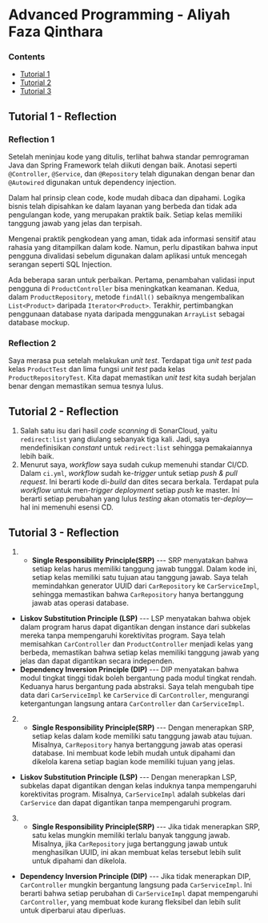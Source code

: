 # Advanced Programming - Aliyah Faza Qinthara

### Contents
* [Tutorial 1](#tutorial-1)
* [Tutorial 2](#tutorial-2)
* [Tutorial 3](#tutorial-3)

<a name="tutorial-1"></a>
## Tutorial 1 - Reflection

### Reflection 1
Setelah meninjau kode yang ditulis, terlihat bahwa standar pemrograman Java dan Spring Framework telah diikuti dengan baik. Anotasi seperti `@Controller`, `@Service`, dan `@Repository` telah digunakan dengan benar dan `@Autowired` digunakan untuk dependency injection.

Dalam hal prinsip clean code, kode mudah dibaca dan dipahami. Logika bisnis telah dipisahkan ke dalam layanan yang berbeda dan tidak ada pengulangan kode, yang merupakan praktik baik. Setiap kelas memiliki tanggung jawab yang jelas dan terpisah.

Mengenai praktik pengkodean yang aman, tidak ada informasi sensitif atau rahasia yang ditampilkan dalam kode. Namun, perlu dipastikan bahwa input pengguna divalidasi sebelum digunakan dalam aplikasi untuk mencegah serangan seperti SQL Injection.

Ada beberapa saran untuk perbaikan. Pertama, penambahan validasi input pengguna di `ProductController` bisa meningkatkan keamanan. Kedua, dalam `ProductRepository`, metode `findAll()` sebaiknya mengembalikan `List<Product>` daripada `Iterator<Product>`. Terakhir, pertimbangkan penggunaan database nyata daripada menggunakan `ArrayList` sebagai database mockup.

### Reflection 2
Saya merasa pua setelah melakukan _unit test_. Terdapat tiga _unit test_ pada kelas `ProductTest` dan lima fungsi _unit test_ pada kelas `ProductRepositoryTest`. Kita dapat memastikan _unit test_ kita sudah berjalan benar dengan memastikan semua tesnya lulus.


<a name="tutorial-2"></a>
## Tutorial 2 - Reflection
1. Salah satu isu dari hasil _code scanning_ di SonarCloud, yaitu `redirect:list` yang diulang sebanyak tiga kali. Jadi, saya mendefinisikan _constant_ untuk `redirect:list` sehingga pemakaiannya lebih baik.
2. Menurut saya, _workflow_ saya sudah cukup memenuhi standar CI/CD. Dalam `ci.yml`, _workflow_ sudah ke-_trigger_ untuk setiap _push & pull request_. Ini berarti kode di-_build_ dan dites secara berkala. Terdapat pula _workflow_ untuk men-_trigger_ _deployment_ setiap _push_ ke master. Ini berarti setiap perubahan yang lulus _testing_ akan otomatis ter-_deploy_—hal ini memenuhi esensi CD.


<a name="tutorial-3"></a>
## Tutorial 3 - Reflection
1. - **Single Responsibility Principle(SRP)** --- SRP menyatakan bahwa setiap kelas harus memiliki tanggung jawab tunggal. Dalam kode ini, setiap kelas memiliki satu tujuan atau tanggung jawab. Saya telah memindahkan generator UUID dari `CarRepository` ke `CarServiceImpl`, sehingga memastikan bahwa `CarRepository` hanya bertanggung jawab atas operasi database.
- **Liskov Substitution Principle (LSP)** --- LSP menyatakan bahwa objek dalam program harus dapat digantikan dengan instance dari subkelas mereka tanpa mempengaruhi korektivitas program. Saya telah memisahkan `CarController` dan `ProductController` menjadi kelas yang berbeda, memastikan bahwa setiap kelas memiliki tanggung jawab yang jelas dan dapat digantikan secara independen.
- **Dependency Inversion Principle (DIP)** --- DIP menyatakan bahwa modul tingkat tinggi tidak boleh bergantung pada modul tingkat rendah. Keduanya harus bergantung pada abstraksi. Saya telah mengubah tipe data dari `CarServiceImpl` ke `CarService` di `CarController`, mengurangi ketergantungan langsung antara `CarController` dan `CarServiceImpl`.

2. - **Single Responsibility Principle(SRP)** --- Dengan menerapkan SRP, setiap kelas dalam kode memiliki satu tanggung jawab atau tujuan. Misalnya, `CarRepository` hanya bertanggung jawab atas operasi database. Ini membuat kode lebih mudah untuk dipahami dan dikelola karena setiap bagian kode memiliki tujuan yang jelas.
- **Liskov Substitution Principle (LSP)** --- Dengan menerapkan LSP, subkelas dapat digantikan dengan kelas induknya tanpa mempengaruhi korektivitas program. Misalnya, `CarServiceImpl` adalah subkelas dari `CarService` dan dapat digantikan tanpa mempengaruhi program.

3. - **Single Responsibility Principle(SRP)** --- Jika tidak menerapkan SRP, satu kelas mungkin memiliki terlalu banyak tanggung jawab. Misalnya, jika `CarRepository` juga bertanggung jawab untuk menghasilkan UUID, ini akan membuat kelas tersebut lebih sulit untuk dipahami dan dikelola.
- **Dependency Inversion Principle (DIP)** --- Jika tidak menerapkan DIP, `CarController` mungkin bergantung langsung pada `CarServiceImpl`. Ini berarti bahwa setiap perubahan di `CarServiceImpl` dapat mempengaruhi `CarController`, yang membuat kode kurang fleksibel dan lebih sulit untuk diperbarui atau diperluas.